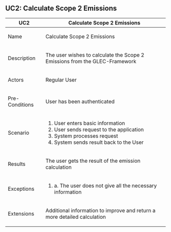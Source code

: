 ## UC2: Calculate Scope 2 Emissions

<table>
<thead>
<tr>
<th>UC2</th>
<th>Calculate Scope 2 Emissions</th></th>
</tr>
</thead>
<tbody>
<tr>
<td>

Name

</td>
<td>

Calculate Scope 2 Emissions

</td>
</tr>
<tr>
<td>

Description

</td>
<td>

The user wishes to calculate the Scope 2 Emissions from the GLEC-Framework

</td>
</tr>
<tr>
<td>

Actors

</td>
<td>

Regular User

</td>
</tr>
<tr>
<td>

Pre-Conditions

</td>
<td>

User has been authenticated

</td>
</tr>
<tr>
<td>

Scenario

</td>
<td>

1. User enters basic information
2. User sends request to the application
3. System processes request
4. System sends result back to the User

</td>
</tr>
<tr>
<td>

Results

</td>
<td>

The user gets the result of the emission calculation

</td>
</tr>
<tr>
<td>

Exceptions

</td>
<td>

1. a. The user does not give all the necessary information

</td>
</tr>
<tr>
<td>

Extensions

</td>
<td>

Additional information to improve and return a more detailed calculation

</td>
</tr>
</tbody>
</table>
